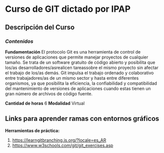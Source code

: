 # Curso de GIT dictado por IPAP
## Descripción del Curso
### _Contenidos_

**Fundamentación**
El protocolo Git es una herramienta de control de versiones de aplicaciones que permite manejar proyectos de cualquier tamaño. Se trata de un software gratuito de código abierto y posibilita que los/as desarrolladores/asrealicen tareassobre el mismo proyecto sin afectar el trabajo de los/as demás.
Git impulsa el trabajo ordenado y colaborativo entre trabajadores/as de un mismo sector y hasta entre diferentes organismos, ya que posibilita la eficiencia, la confiabilidad y compatibilidad del mantenimiento de versiones de aplicaciones cuando estas tienen un gran número de archivos de código fuente.

**Cantidad de horas**
6
**Modalidad**
Virtual


## Links para aprender ramas con entornos gráficos ##

**Herramientas de práctica:**

1. https://learngitbranching.js.org/?locale=es_AR 
2. https://www.w3schools.com/git/git_exercises.asp 